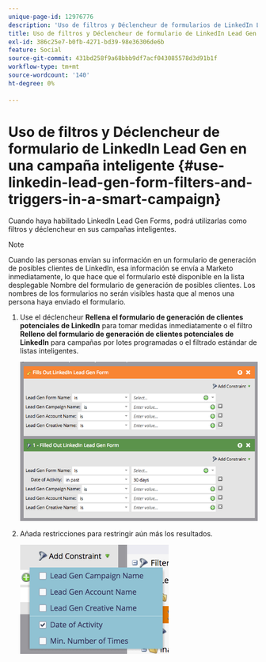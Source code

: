 ```yaml
---
unique-page-id: 12976776
description: 'Uso de filtros y Déclencheur de formularios de LinkedIn Lead Gen en una campaña inteligente: documentos de Marketo, documentación del producto'
title: Uso de filtros y Déclencheur de formulario de LinkedIn Lead Gen en una campaña inteligente
exl-id: 386c25e7-b0fb-4271-bd39-98e36306de6b
feature: Social
source-git-commit: 431bd258f9a68bbb9df7acf043085578d3d91b1f
workflow-type: tm+mt
source-wordcount: '140'
ht-degree: 0%

---
```


# Uso de filtros y Déclencheur de formulario de LinkedIn Lead Gen en una campaña inteligente {#use-linkedin-lead-gen-form-filters-and-triggers-in-a-smart-campaign}

Cuando haya habilitado LinkedIn Lead Gen Forms, podrá utilizarlas como filtros y déclencheur en sus campañas inteligentes.

>[!NOTE]
>
>Cuando las personas envían su información en un formulario de generación de posibles clientes de LinkedIn, esa información se envía a Marketo inmediatamente, lo que hace que el formulario esté disponible en la lista desplegable Nombre del formulario de generación de posibles clientes. Los nombres de los formularios no serán visibles hasta que al menos una persona haya enviado el formulario.

1. Use el déclencheur **Rellena el formulario de generación de clientes potenciales de LinkedIn** para tomar medidas inmediatamente o el filtro **Relleno del formulario de generación de clientes potenciales de LinkedIn** para campañas por lotes programadas o el filtrado estándar de listas inteligentes.

   ![](assets/screen-shot-2017-03-29-at-2.38.03-pm.png)

1. Añada restricciones para restringir aún más los resultados.

   ![](assets/lead-gen-constraints.png)
